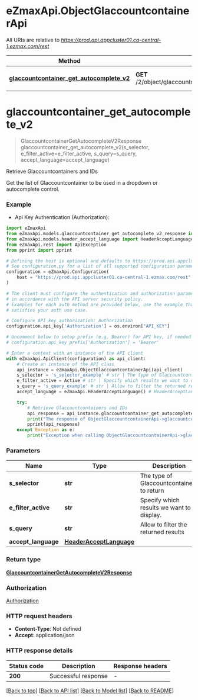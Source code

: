 # eZmaxApi.ObjectGlaccountcontainerApi

All URIs are relative to *https://prod.api.appcluster01.ca-central-1.ezmax.com/rest*

Method | HTTP request | Description
------------- | ------------- | -------------
[**glaccountcontainer_get_autocomplete_v2**](ObjectGlaccountcontainerApi.md#glaccountcontainer_get_autocomplete_v2) | **GET** /2/object/glaccountcontainer/getAutocomplete/{sSelector} | Retrieve Glaccountcontainers and IDs


# **glaccountcontainer_get_autocomplete_v2**
> GlaccountcontainerGetAutocompleteV2Response glaccountcontainer_get_autocomplete_v2(s_selector, e_filter_active=e_filter_active, s_query=s_query, accept_language=accept_language)

Retrieve Glaccountcontainers and IDs

Get the list of Glaccountcontainer to be used in a dropdown or autocomplete control.

### Example

* Api Key Authentication (Authorization):

```python
import eZmaxApi
from eZmaxApi.models.glaccountcontainer_get_autocomplete_v2_response import GlaccountcontainerGetAutocompleteV2Response
from eZmaxApi.models.header_accept_language import HeaderAcceptLanguage
from eZmaxApi.rest import ApiException
from pprint import pprint

# Defining the host is optional and defaults to https://prod.api.appcluster01.ca-central-1.ezmax.com/rest
# See configuration.py for a list of all supported configuration parameters.
configuration = eZmaxApi.Configuration(
    host = "https://prod.api.appcluster01.ca-central-1.ezmax.com/rest"
)

# The client must configure the authentication and authorization parameters
# in accordance with the API server security policy.
# Examples for each auth method are provided below, use the example that
# satisfies your auth use case.

# Configure API key authorization: Authorization
configuration.api_key['Authorization'] = os.environ["API_KEY"]

# Uncomment below to setup prefix (e.g. Bearer) for API key, if needed
# configuration.api_key_prefix['Authorization'] = 'Bearer'

# Enter a context with an instance of the API client
with eZmaxApi.ApiClient(configuration) as api_client:
    # Create an instance of the API class
    api_instance = eZmaxApi.ObjectGlaccountcontainerApi(api_client)
    s_selector = 's_selector_example' # str | The type of Glaccountcontainers to return
    e_filter_active = Active # str | Specify which results we want to display. (optional) (default to Active)
    s_query = 's_query_example' # str | Allow to filter the returned results (optional)
    accept_language = eZmaxApi.HeaderAcceptLanguage() # HeaderAcceptLanguage |  (optional)

    try:
        # Retrieve Glaccountcontainers and IDs
        api_response = api_instance.glaccountcontainer_get_autocomplete_v2(s_selector, e_filter_active=e_filter_active, s_query=s_query, accept_language=accept_language)
        print("The response of ObjectGlaccountcontainerApi->glaccountcontainer_get_autocomplete_v2:\n")
        pprint(api_response)
    except Exception as e:
        print("Exception when calling ObjectGlaccountcontainerApi->glaccountcontainer_get_autocomplete_v2: %s\n" % e)
```



### Parameters


Name | Type | Description  | Notes
------------- | ------------- | ------------- | -------------
 **s_selector** | **str**| The type of Glaccountcontainers to return | 
 **e_filter_active** | **str**| Specify which results we want to display. | [optional] [default to Active]
 **s_query** | **str**| Allow to filter the returned results | [optional] 
 **accept_language** | [**HeaderAcceptLanguage**](.md)|  | [optional] 

### Return type

[**GlaccountcontainerGetAutocompleteV2Response**](GlaccountcontainerGetAutocompleteV2Response.md)

### Authorization

[Authorization](../README.md#Authorization)

### HTTP request headers

 - **Content-Type**: Not defined
 - **Accept**: application/json

### HTTP response details

| Status code | Description | Response headers |
|-------------|-------------|------------------|
**200** | Successful response |  -  |

[[Back to top]](#) [[Back to API list]](../README.md#documentation-for-api-endpoints) [[Back to Model list]](../README.md#documentation-for-models) [[Back to README]](../README.md)

